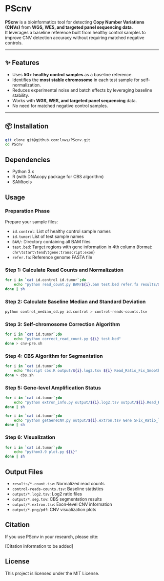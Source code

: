 # PScnv

**PScnv** is a bioinformatics tool for detecting **Copy Number Variations (CNVs)** from **WGS, WES, and targeted panel sequencing data**.  
It leverages a baseline reference built from healthy control samples to improve CNV detection accuracy without requiring matched negative controls.

---

## ✨ Features

- Uses **50+ healthy control samples** as a baseline reference.
- Identifies the **most stable chromosome** in each test sample for self-normalization.
- Reduces experimental noise and batch effects by leveraging baseline stability.
- Works with **WGS, WES, and targeted panel sequencing** data.
- No need for matched negative control samples.

---

## 📦 Installation

```bash
git clone git@github.com:lvws/PScnv.git
cd PScnv
```
## Dependencies

- Python 3.x
- R (with DNAcopy package for CBS algorithm)
- SAMtools
## Usage
### Preparation Phase
Prepare your sample files:
- `id.control`: List of healthy control sample names
- `id.tumor`: List of test sample names  
- `BAM/`: Directory containing all BAM files
- `test.bed`: Target regions with gene information in 4th column (format: `chr\tstart\tend\tgene:transcript:exon`)
- `refer.fa`: Reference genome FASTA file

### Step 1: Calculate Read Counts and Normalization
```bash
for i in `cat id.control id.tumor`;do 
    echo "python read_count.py BAM/${i}.bam test.bed refer.fa results/${i}.count.tsv"
done | sh
```

### Step 2: Calculate Baseline Median and Standard Deviation
```bash
python control_median_sd.py id.control > control-reads-counts.tsv
```

### Step 3: Self-chromosome Correction Algorithm
```bash
for i in `cat id.tumor`;do 
    echo "python correct_read_count.py ${i} test.bed"
done > cnv-pre.sh
```

### Step 4: CBS Algorithm for Segmentation
```bash
for i in `cat id.tumor`;do 
    echo "Rscript cbs.R output/${i}.log2.tsv ${i} Read_Ratio_Fix_Smooth output"
done > cbs.sh
```

### Step 5: Gene-level Amplification Status
```bash
for i in `cat id.tumor`;do 
    echo "python extron_info.py output/${i}.log2.tsv output/${i}.Read_Ratio_Fix_Smooth.seg.tsv test.bed output/"
done | sh

for i in `cat id.tumor`;do 
    echo "python getGeneCNV.py output/${i}.extron.tsv Gene SFix_Ratio_log2 <Gene>"
done | sh
```

### Step 6: Visualization
```bash
for i in `cat id.tumor`;do 
    echo "python3.9 plot.py ${i}"
done | sh
```

## Output Files
- `results/*.count.tsv`: Normalized read counts
- `control-reads-counts.tsv`: Baseline statistics
- `output/*.log2.tsv`: Log2 ratio files
- `output/*.seg.tsv`: CBS segmentation results
- `output/*.extron.tsv`: Exon-level CNV information
- `output/*.png/pdf`: CNV visualization plots


## Citation
If you use PScnv in your research, please cite:

[Citation information to be added]

## License
This project is licensed under the MIT License.



